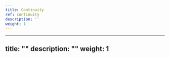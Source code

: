 ```yaml
---
title: Continuity
ref: continuity
description: ''
weight: 1
---
```

---
title: ""
description: ""
weight: 1
---